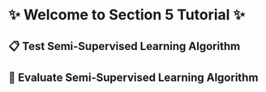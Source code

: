 # ✨ Welcome to Section 5 Tutorial ✨

## 📋 Test Semi-Supervised Learning Algorithm

## 🔬 Evaluate Semi-Supervised Learning Algorithm
